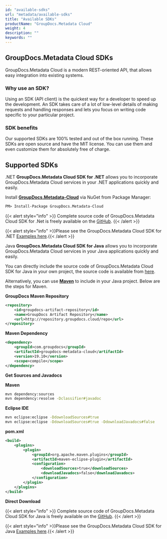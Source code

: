 ```yaml
---
id: "available-sdks"
url: "metadata/available-sdks"
title: "Available SDKs"
productName: "GroupDocs.Metadata Cloud"
weight: 4
description: ""
keywords: ""
---
```







## GroupDocs.Metadata Cloud SDKs ##

GroupDocs.Metadata Cloud is a modern REST-oriented API, that allows easy integration into existing systems.

### Why use an SDK? ###

Using an SDK (API client) is the quickest way for a developer to speed up the development. An SDK takes care of a lot of low-level details of making requests and handling responses and lets you focus on writing code specific to your particular project.

### SDK benefits ###

Our supported SDKs are 100% tested and out of the box running. These SDKs are open source and have the MIT license. You can use them and even customize them for absolutely free of charge.

## Supported SDKs ##

 .NET
**GroupDocs.Metadata Cloud SDK for .NET** allows you to incorporate GroupDocs.Metadata Cloud services in your .NET applications quickly and easily.

Install **[GroupDocs.Metadata-Cloud](https://www.nuget.org/packages/GroupDocs.Metadata-Cloud/)** via NuGet from Package Manager:

```html
PM> Install-Package GroupDocs.Metadata-Cloud
```

{{< alert style="info" >}}
Complete source code of GroupDocs.Metadata Cloud SDK for .Net is freely available on the [GitHub](https://github.com/groupdocs-metadata-cloud/groupdocs-metadata-cloud-dotnet).
{{< /alert >}}

{{< alert style="info" >}}Please see the GroupDocs.Metadata Cloud SDK for .NET [Examples here](https://github.com/groupdocs-metadata-cloud/groupdocs-metadata-cloud-dotnet-samples/tree/master/Examples).{{< /alert >}}

Java **GroupDocs.Metadata Cloud SDK for Java** allows you to incorporate GroupDocs.Metadata Cloud services in your Java applications quickly and easily.

You can directly include the source code of GroupDocs.Metadata Cloud SDK for Java in your own project, the source code is available from [here](https://github.com/groupdocs-metadata-cloud/groupdocs-metadata-cloud-java).

Alternatively, you can use **[Maven](https://repository.groupdocs.cloud/webapp/#/artifacts/browse/tree/General/repo/com/groupdocs/groupdocs-metadata-cloud)** to include in your Java project. Below are the steps for Maven.

**GroupDocs Maven Repository**

```xml
<repository>
    <id>groupdocs-artifact-repository</id>
    <name>GroupDocs Artifact Repository</name>
    <url>http://repository.groupdocs.cloud/repo</url>
</repository>
```

**Maven Dependency**

```xml
<dependency>
    <groupId>com.groupdocs</groupId>
    <artifactId>groupdocs-metadata-cloud</artifactId>    
    <version>19.10</version>
    <scope>compile</scope>
</dependency>
```

**Get Sources and Javadocs**

**Maven**

```bash
mvn dependency:sources
mvn dependency:resolve -Dclassifier#javadoc
```

**Eclipse IDE**

```bash
mvn eclipse:eclipse -DdownloadSources#true
mvn eclipse:eclipse -DdownloadSources#true -DdownloadJavadocs#false
```

**pom.xml**

```xml
<build>
    <plugins>
        <plugin>      
            <groupId>org.apache.maven.plugins</groupId>
            <artifactId>maven-eclipse-plugin</artifactId>
            <configuration>          
                <downloadSources>true</downloadSources>        
                <downloadJavadocs>false</downloadJavadocs>
            </configuration>
        </plugin>
    </plugins>
</build>
```

**Direct Download**

{{< alert style="info" >}}
Complete source code of GroupDocs.Metadata Cloud SDK for Java is freely available on the [GitHub](https://github.com/groupdocs-metadata-cloud/groupdocs-metadata-cloud-java).
{{< /alert >}}

{{< alert style="info" >}}Please see the GroupDocs.Metadata Cloud SDK for Java [Examples here](https://github.com/groupdocs-metadata-cloud/groupdocs-metadata-cloud-java/tree/master/src/test/java/com/groupdocs/cloud/metadata/api).{{< /alert >}}
